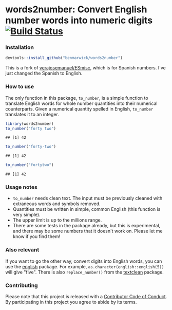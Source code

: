 <!-- README.md is generated from README.Rmd. Please edit that file -->
words2number: Convert English number words into numeric digits [![Build Status](https://travis-ci.org/benmarwick/words2number.svg?branch=master)](https://travis-ci.org/benmarwick/words2number)
================================================================================================================================================================================================

### Installation

``` r
devtools::install_github("benmarwick/words2number")
```

This is a fork of [verajosemanuel/ESmisc](https://github.com/verajosemanuel/ESmisc), which is for Spanish numbers. I've just changed the Spanish to English.

### How to use

The only function in this package, `to_number`, is a simple function to translate English words for whole number quantities into their numerical counterparts. Given a numerical quantity spelled in English, `to_number` translates it to an integer.

``` r
library(words2number)
to_number("forty two")
```

    ## [1] 42

``` r
to_number("forty-two")
```

    ## [1] 42

``` r
to_number("fortytwo")
```

    ## [1] 42

### Usage notes

-   `to_number` needs clean text. The input must be previously cleaned with extraneous words and symbols removed.
-   Quantities must be written in simple, common English (this function is very simple).
-   The upper limit is up to the millions range.
-   There are some tests in the package already, but this is experimental, and there may be some numbers that it doesn't work on. Please let me know if you find them!

### Also relevant

If you want to go the other way, convert digits into English words, you can use the [english](https://cran.r-project.org/package=english) package. For example, `as.character(english::english(5))` will give "five". There is also `replace_number()` from the [textclean](https://cran.r-project.org/package=textclean) package.

### Contributing

Please note that this project is released with a [Contributor Code of Conduct](CODE_OF_CONDUCT.md). By participating in this project you agree to abide by its terms.
